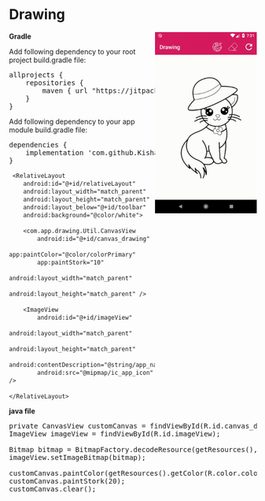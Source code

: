 # Drawing

<img src="https://github.com/KishanViramgama/Drawing/blob/master/app/src/main/res/drawable/app_demo.gif" height="368px" align="right" style="max-width:100%;">

<b>Gradle</b>

Add following dependency to your root project build.gradle file:

<pre>
allprojects {
    repositories {
        maven { url "https://jitpack.io" }
    }
}
</pre>

Add following dependency to your app module build.gradle file:

<pre>
dependencies {
    implementation 'com.github.KishanViramgama:Drawing:0.1.5'
}
</pre>

     <RelativeLayout
        android:id="@+id/relativeLayout"
        android:layout_width="match_parent"
        android:layout_height="match_parent"
        android:layout_below="@+id/toolbar"
        android:background="@color/white">

        <com.app.drawing.Util.CanvasView
            android:id="@+id/canvas_drawing"
            app:paintColor="@color/colorPrimary"
            app:paintStork="10"
            android:layout_width="match_parent"
            android:layout_height="match_parent" />

        <ImageView
            android:id="@+id/imageView"
            android:layout_width="match_parent"
            android:layout_height="match_parent"
            android:contentDescription="@string/app_name"
            android:src="@mipmap/ic_app_icon" />

    </RelativeLayout>

</pre>

<b>java file</b>

<pre>
private CanvasView customCanvas = findViewById(R.id.canvas_drawing);
ImageView imageView = findViewById(R.id.imageView);

Bitmap bitmap = BitmapFactory.decodeResource(getResources(), R.drawable.image);
imageView.setImageBitmap(bitmap);

customCanvas.paintColor(getResources().getColor(R.color.colorAccent));
customCanvas.paintStork(20);
customCanvas.clear();
</pre>

